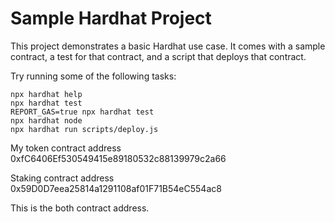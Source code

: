 # Sample Hardhat Project

This project demonstrates a basic Hardhat use case. It comes with a sample contract, a test for that contract, and a script that deploys that contract.

Try running some of the following tasks:

```shell
npx hardhat help
npx hardhat test
REPORT_GAS=true npx hardhat test
npx hardhat node
npx hardhat run scripts/deploy.js
```
My token contract address
0xfC6406Ef530549415e89180532c88139979c2a66

Staking contract address
0x59D0D7eea25814a1291108af01F71B54eC554ac8

This is the both contract address.